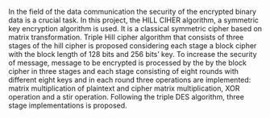 In the field of the data communication the security of the encrypted binary data is a crucial task. In this project, the HILL CIHER algorithm, a symmetric key encryption algorithm is used. It is a classical symmetric cipher based on matrix transformation. Triple Hill cipher algorithm that consists of three stages of the hill cipher is proposed considering each stage a block cipher with the block length of 128 bits and 256 bits’ key.
To increase the security of message, message to be encrypted is processed by the by the block cipher in three stages and each stage consisting of eight rounds with different eight keys and in each round three operations are implemented: matrix multiplication of plaintext and cipher matrix multiplication, XOR operation and a stir operation. Following the triple DES algorithm, three stage implementations is proposed.
